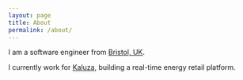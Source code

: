 ```yaml
---
layout: page
title: About
permalink: /about/
---
```


I am a software engineer from [Bristol, UK](https://en.wikipedia.org/wiki/Bristol).

I currently work for [Kaluza](https://www.kaluza.com/), building a real-time energy retail platform.